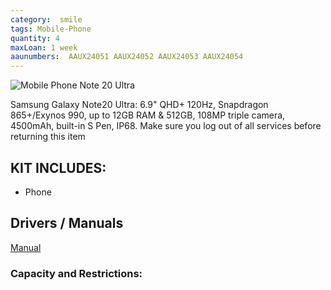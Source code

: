 ```yaml
---
category:  smile
tags: Mobile-Phone
quantity: 4
maxLoan: 1 week
aaunumbers:  AAUX24051 AAUX24052 AAUX24053 AAUX24054
---
```

![Mobile Phone Note 20 Ultra](https://fdn2.gsmarena.com/vv/pics/samsung/samsung-galaxy-note20-ultra-2.jpg)

Samsung Galaxy Note20 Ultra: 6.9" QHD+ 120Hz, Snapdragon 865+/Exynos 990, up to 12GB RAM & 512GB, 108MP triple camera, 4500mAh, built-in S Pen, IP68.  Make sure you log out of all services before returning this item
## KIT INCLUDES:
-  Phone

## Drivers / Manuals
[Manual](https://www.samsung.com/us/business/support/owners/product/galaxy-note20-ultra-5g-t-mobile/)



### Capacity and Restrictions:
